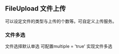 <div class="demo-header">
<p class="overviewicon">
  <span class="wapi-form-fileupload"/>
</p>

## FileUpload 文件上传

<mobile-uxlink widget-name="Fileupload"></mobile-uxlink>

可以设定文件的类型与上传的个数等。可自定义上传服务。
</div>

### 文件多选

文件选择默认单选
可配置multiple = 'true' 实现文件多选
<mobile-view link="file-upload/multiple-file"></mobile-view>

<br>
